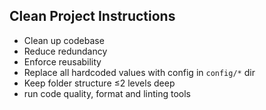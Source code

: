## Clean Project Instructions

- Clean up codebase
- Reduce redundancy
- Enforce reusability
- Replace all hardcoded values with config in `config/*` dir
- Keep folder structure ≤2 levels deep
- run code quality, format and linting tools
